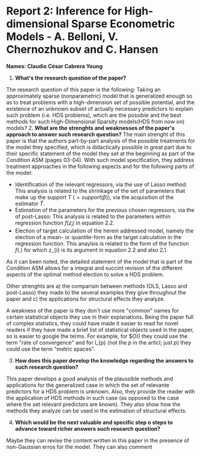 # Report 2: Inference for High-dimensional Sparse Econometric Models - A. Belloni, V. Chernozhukov and C. Hansen
**Names: Claudio César Cabrera Young**

1. **What's the research question of the paper?**

The research question of this paper is the following: 
Taking an  approximately sparse (nonparametric) model that is generalized enough so as to treat problems with a high-dimension set of possible potential, and the existence of an unknown subset of actually necessary predictors to explain such problem (i.e. HDS problems), which are the possible and the best methods for such High-Dimensional Sparsity models(HDS from now on) models?
2. **What are the strenghts and weaknesses of the paper's approach to answer such research question?**
The main strenght of this paper is that the authors part-by-part analysis of the possible treatments for the model they specified, which is didactically possible in great part due to their specific statement of the  model they set at the beginning as part of the Condition ASM (pages 03-04). With such model specification, they address treatment approaches in the following aspects and for the following parts of the model:
- Identification of the relevant regressors, via the use of Lasso method: 
This analysis is related to the shrinkage of the set of parameters that make up the support $T$ ($= support(\beta)$), via the acquisition of the estimator $\hat{T}$.
- Estimation of the parameters for the previous chosen regressors, via the of post-Lasso: 
This analysis is related to the parameters within regression function $f(z_{i})$ in equation 2.2.
- Election of target calculation of the herein addressed model, namely the election of a mean- or quantile-form as the target calculation in the regression function.
This anaylsis is related to the form of the function $f(.)$ for which z_{i} is its argument in equation 2.2 and also 2.1. 

As it can been noted, the detailed statement of the model that is part of the Condition ASM allows for a integral and succint revision of the different aspects of the optimal method election to solve a HDS problem.

Other strenghts are a) the comparisin between methods (OLS, Lasso and post-Lasso) they made b) the several examples they give throughout the paper and c) the applications for structural effects they analyze.

A weakness of the paper is they don't use more "common" names for certain statistical objects they use in their explanations. Being the paper full of complex statistics, they could have made it easier to read for novel readers if they have made a brief list of statistical objects used in the paper, so is easier to google the terms. For example, for $*O()* they could use the term "rate of convergence" and for l_{p} (not the $p$ in the articl; just $p$) they could use the term "metric spaces".

3. **How does this paper develop the knowledge regarding the answers to such research question?**

This paper develops a good analysis of the plaussible methods and applications for the generalized case in which the set of relevante predictors for a HDS problem is unknown. Also, they provide the reader with the application of HDS methods in such case (as opposed to the case where the set relevant predictors are known). They also show how the methods they analyze can be used in the estimation of structural effects. 


4. **Which would be the next valuable and specific step o steps to advance toward richer answers such research question?**

Maybe they can revise the content written in this paper in the presence of non-Gaussian erros for the model. They can also comment 
